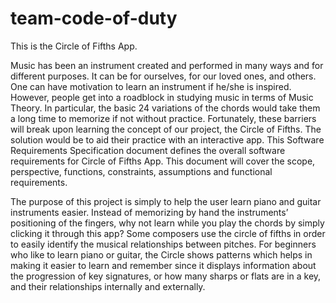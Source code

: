 # team-code-of-duty
This is the Circle of Fifths App.


Music has been an instrument created and performed in many ways and for different purposes. It can be for ourselves, for our loved ones, and others. One can have motivation to learn an instrument if he/she is inspired. However, people get into a roadblock in studying music in terms of Music Theory. In particular, the basic 24 variations of the chords would take them a long time to memorize if not without practice.  Fortunately, these barriers will break upon learning the concept of our project, the Circle of Fifths. The solution would be to aid their practice with an interactive app.
This Software Requirements Specification document defines the overall software requirements for Circle of Fifths App. This document will cover the scope, perspective, functions, constraints, assumptions and functional requirements.


The purpose of this project is simply to help the user learn piano and guitar instruments easier. Instead of memorizing by hand the instruments’ positioning of the fingers, why not learn while you play the chords by simply clicking it through this app? Some composers use the circle of fifths in order to easily identify the musical relationships between pitches. For beginners who like to learn piano or guitar, the Circle shows patterns which helps in making it easier to learn and remember since it displays information about the progression of key signatures, or how many sharps or flats are in a key, and their relationships internally and externally.
